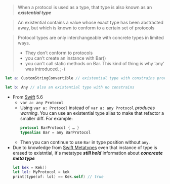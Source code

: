 > When a protocol is used as a type, that type is also known as an ***existential type***
> 

> An existential contains a value whose exact type has been abstracted away, but which is known to conform to a certain set of protocols

> Protocol types are only interchangeable with concrete types in limited ways. 
> - They don’t conform to protocols
> - you can’t create an instance with Bar()
> - you can't call static methods on Bar. 
> This kind of thing is why ‘any’ was introduced. ;-)

```swift
let a: CustomStringConvertible // existential type with constrains provided by CustomStringConvertible protocol

let b: Any // also an existential type with no constrains
```
- From [Swift](Swift.md) 5.6
	-  `var a: any Protocol`
	- Using `var a: Protocol` instead of `var a: any Protocol` *produces warning*. You can use an existential type alias to make that refactor a smaller diff. For example:
		```swift
		protocol BarProtocol { … }
		typealias Bar = any BarProtocol
		```
	- Then you can continue to use `Bar` in type position without `any`.
- Due to knowledge from [Swift Metatypes](Swift%20Metatypes.md)  even that instance of type is erased to existntial, it's metatype ***still hold*** information about ***concreate meta type***
	```swift
	let kek = Kek()
	let lol: MyProtocol = kek
	print(type(of: lol) == Kek.self) // true
	```